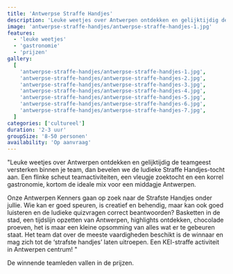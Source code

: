 ```yaml
---
title: 'Antwerpse Straffe Handjes'
description: 'Leuke weetjes over Antwerpen ontdekken en gelijktijdig de teamgeest versterken binnen je team'
image: 'antwerpse-straffe-handjes/antwerpse-straffe-handjes-1.jpg'
features:
  - 'leuke weetjes'
  - 'gastronomie'
  - 'prijzen'
gallery:
  [
    'antwerpse-straffe-handjes/antwerpse-straffe-handjes-1.jpg',
    'antwerpse-straffe-handjes/antwerpse-straffe-handjes-2.jpg',
    'antwerpse-straffe-handjes/antwerpse-straffe-handjes-3.jpg',
    'antwerpse-straffe-handjes/antwerpse-straffe-handjes-4.jpg',
    'antwerpse-straffe-handjes/antwerpse-straffe-handjes-5.jpg',
    'antwerpse-straffe-handjes/antwerpse-straffe-handjes-6.jpg',
    'antwerpse-straffe-handjes/antwerpse-straffe-handjes-7.jpg',
  ]
categories: ['cultureel']
duration: '2-3 uur'
groupSize: '8-50 personen'
availability: 'Op aanvraag'
---
```


"Leuke weetjes over Antwerpen ontdekken en gelijktijdig de teamgeest versterken binnen je team, dan bevelen we de ludieke Straffe Handjes-tocht aan. Een flinke scheut teamactiviteiten, een vleugje zoektocht en een korrel gastronomie, kortom de ideale mix voor een middagje Antwerpen.

Onze Antwerpen Kenners gaan op zoek naar de Strafste Handjes onder jullie. Wie kan er goed speuren, is creatief en behendig, maar kan ook goed luisteren en de ludieke quizvragen correct beantwoorden? Basketten in de stad, een tijdslijn opzetten van Antwerpen, highlights ontdekken, chocolade proeven, het is maar een kleine opsomming van alles wat er te gebeuren staat. Het team dat over de meeste vaardigheden beschikt is de winnaar en mag zich tot de ‘strafste handjes’ laten uitroepen. Een KEI-straffe activiteit in Antwerpen centrum! "

De winnende teamleden vallen in de prijzen.
